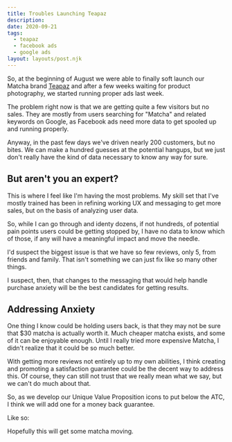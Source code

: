 ```yaml
---
title: Troubles Launching Teapaz
description: 
date: 2020-09-21
tags:
  - teapaz
  - facebook ads
  - google ads
layout: layouts/post.njk
---
```

So, at the beginning of August we were able to finally soft launch our Matcha brand [Teapaz](https://teapaz.com) and after a few weeks waiting for product photography, we started running proper ads last week.

The problem right now is that we are getting quite a few visitors but no sales. They are mostly from users searching for "Matcha" and related keywords on Google, as Facebook ads need more data to get spooled up and running properly.

Anyway, in the past few days we've driven nearly 200 customers, but no bites. We can make a hundred guesses at the potential hangups, but we just don't really have the kind of data necessary to know any way for sure.

## But aren't you an expert?
This is where I feel like I'm having the most problems. My skill set that I've mostly trained has been in refining working UX and messaging to get more sales, but on the basis of analyzing user data.

So, while I can go through and identy dozens, if not hundreds, of potential pain points users could be getting stopped by, I have no data to know which of those, if any will have a meaningful impact and move the needle.

I'd suspect the biggest issue is that we have so few reviews, only 5, from friends and family. That isn't something we can just fix like so many other things.

I suspect, then, that changes to the messaging that would help handle purchase anxiety will be the best candidates for getting results.

## Addressing Anxiety
One thing I know could be holding users back, is that they may not be sure that $30 matcha is actually worth it. Much cheaper matcha exists, and some of it can be enjoyable enough. Until I really tried more expensive Matcha, I didn't realize that it could be so much better.

With getting more reviews not entirely up to my own abilities, I think creating and promoting a satisfaction guarantee could be the decent way to address this. Of course, they can still not trust that we really mean what we say, but we can't do much about that.

So, as we develop our Unique Value Proposition icons to put below the ATC, I think we will add one for a money back guarantee.

Like so:
<object class="svg-background" type="image/svg+xml" data="/img/matcha-uvp.svg"></object>

Hopefully this will get some matcha moving.